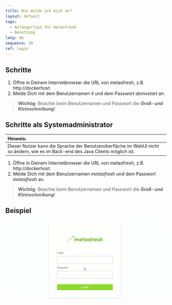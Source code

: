 ```yaml
---
title: Wie melde ich mich an?
layout: default
tags:
  - Anfängertips für metasfresh
  - Benutzung
lang: de
sequence: 10
ref: login
---
```


## Schritte
1. Öffne in Deinem Internetbrowser die URL von metasfresh, z.B. http://dockerhost.
1. Melde Dich mit dem Benutzernamen *it* und dem Passwort *demostart* an.
 >**Wichtig:** Beachte beim Benutzernamen und Passwort die ***Groß- und Kleinschreibung***!

## Schritte als Systemadministrator

| **Hinweis:** |
| :--- |
| Dieser Nutzer kann die Sprache der Benutzeroberfläche im WebUI nicht so ändern, wie es im Back-end des Java Clients möglich ist. |

1. Öffne in Deinem Internetbrowser die URL von metasfresh, z.B. http://dockerhost.
1. Melde Dich mit dem Benutzernamen *metasfresh* und dem Passwort *metasfresh* an.
 >**Wichtig:** Beachte beim Benutzernamen und Passwort die ***Groß- und Kleinschreibung***!

## Beispiel
![](assets/login_de.gif)
